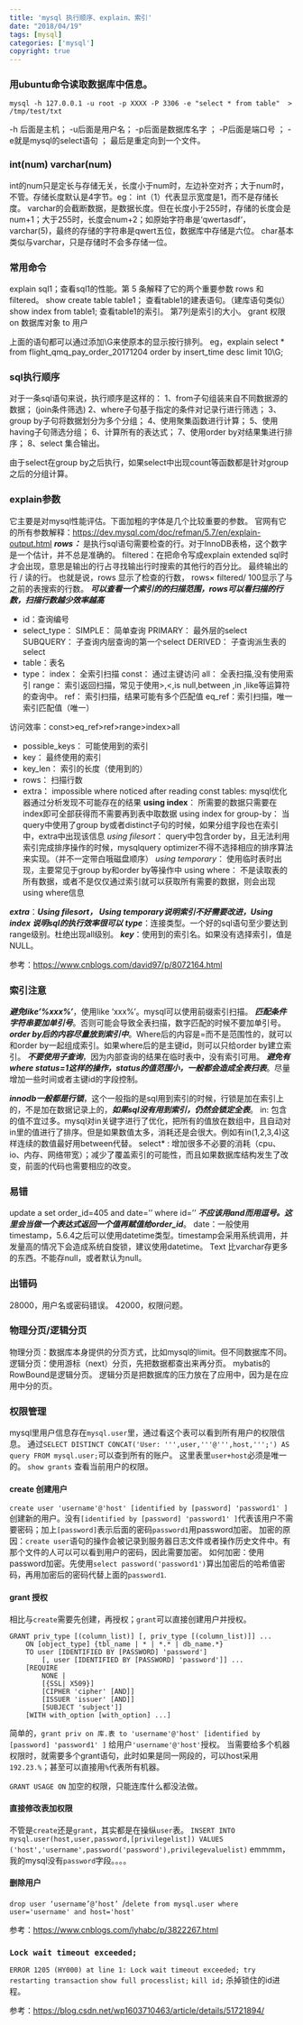 ```yaml
---
title: 'mysql 执行顺序、explain、索引'
date: "2018/04/19"
tags: [mysql]
categories: ['mysql']
copyright: true
---
```

### 用ubuntu命令读取数据库中信息。
```
mysql -h 127.0.0.1 -u root -p XXXX -P 3306 -e "select * from table"  > /tmp/test/txt
```
-h 后面是主机； -u后面是用户名； -p后面是数据库名字 ； -P后面是端口号 ； -e就是mysql的select语句 ； 最后是重定向到一个文件。 

### int(num) varchar(num)
int的num只是定长与存储无关，长度小于num时，左边补空对齐；大于num时，不管。存储长度默认是4字节。eg： int（1）代表显示宽度是1，而不是存储长度。
varchar的会截断数据，是数据长度。但在长度小于255时，存储的长度会是num+1；大于255时，长度会num+2；如原始字符串是‘qwertasdf‘，varchar(5)，最终的存储的字符串是qwert五位，数据库中存储是六位。
char基本类似与varchar，只是存储时不会多存储一位。

### 常用命令
explain sql1；查看sql1的性能。第 5 条解释了它的两个重要参数 rows 和filtered。
show create table table1； 查看table1的建表语句。（建库语句类似）
show index from table1; 查看table1的索引。 第7列是索引的大小。
grant 权限 on 数据库对象 to 用户

上面的语句都可以通过添加\G来使原本的显示按行排列。
eg，explain select * from flight_qmq_pay_order_20171204 order by insert_time desc limit 10\G;
### sql执行顺序
对于一条sql语句来说，执行顺序是这样的：
1、from子句组装来自不同数据源的数据；
(join条件筛选)
2、where子句基于指定的条件对记录行进行筛选；
3、group by子句将数据划分为多个分组；
4、使用聚集函数进行计算；
5、使用having子句筛选分组；
6、计算所有的表达式；
7、使用order by对结果集进行排序；
8、select 集合输出。

由于select在group by之后执行，如果select中出现count等函数都是针对group之后的分组计算。
### explain参数
它主要是对mysql性能评估。下面加粗的字体是几个比较重要的参数。
官网有它的所有参数解释：https://dev.mysql.com/doc/refman/5.7/en/explain-output.html
**_rows：_** 是执行sql语句需要检查的行。对于InnoDB表格，这个数字是一个估计，并不总是准确的。
filtered：在把命令写成explain extended sql时才会出现，意思是输出的行占寻找输出行时搜索的其他行的百分比。 最终输出的行  /  读的行。 也就是说，rows 显示了检查的行数， rows× filtered/ 100显示了与之前的表搜索的行数。
       **_可以查看一个索引的的扫描范围，rows可以看扫描的行数，扫描行数越少效率越高_** 
- id：查询编号
- select_type：
  SIMPLE：    简单查询
  PRIMARY：   最外层的select
  SUBQUERY：  子查询内层查询的第一个select
  DERIVED：   子查询派生表的select
- table：表名
- type：
  index： 全索引扫描
  const： 通过主键访问
  all：   全表扫描,没有使用索引
  range： 索引返回扫描，常见于使用>,<,is null,between ,in ,like等运算符的查询中。
  ref：   索引扫描，结果可能有多个匹配值
  eq_ref：索引扫描，唯一索引匹配值（唯一） 

访问效率：const>eq_ref>ref>range>index>all

- possible_keys： 可能使用到的索引
- key： 最终使用的索引
- key_len： 索引的长度（使用到的）
- rows： 扫描行数
- extra：
  impossible where noticed after reading const tables: mysql优化器通过分析发现不可能存在的结果
  **using index**： 所需要的数据只需要在index即可全部获得而不需要再到表中取数据
  using index for group-by： 当query中使用了group by或者distinct子句的时候，如果分组字段也在索引中，extra中出现该信息
  _using filesort_： query中包含order by，且无法利用索引完成排序操作的时候，mysqlquery optimizer不得不选择相应的排序算法来实现。（并不一定带白哦磁盘顺序）
  _using temporary_： 使用临时表时出现，主要常见于group by和order by等操作中
  using where： 不是读取表的所有数据，或者不是仅仅通过索引就可以获取所有需要的数据，则会出现using where信息

**_extra_**：**_Using filesort， Using temporary说明索引不好需要改进，Using index 说明sql的执行效率很可以_**
**_type_**：连接类型。一个好的sql语句至少要达到range级别。杜绝出现all级别。
**_key_**：使用到的索引名。如果没有选择索引，值是NULL。

参考：https://www.cnblogs.com/david97/p/8072164.html
### 索引注意
**_避免like’%xxx%’_**，使用like ‘xxx%’。mysql可以使用前缀索引扫描。
**_匹配条件字符串要加单引号_**。否则可能会导致全表扫描，数字匹配的时候不要加单引号。
**_order by后的内容尽量放到索引中_**。Where后的内容是=而不是范围性的，就可以和order by一起组成索引。如果where后的是主键id，则可以只给order by建立索引。
**_不要使用子查询_**，因为内部查询的结果在临时表中，没有索引可用。
**_避免有where status=1这样的操作，status的值范围小，一般都会造成全表扫表_**。尽量增加一些时间或者主键id的字段控制。

**_innodb一般都是行锁_**，这个一般指的是sql用到索引的时候，行锁是加在索引上的，不是加在数据记录上的，**_如果sql没有用到索引，仍然会锁定全表_**。
in: 包含的值不宜过多。mysql对in关键字进行了优化，把所有的值放在数组中，且自动对in里的值进行了排序。但是如果数值太多，消耗还是会很大。例如有in(1,2,3,4)这样连续的数值最好用between代替。
select* : 增加很多不必要的消耗（cpu、io、内存、网络带宽）；减少了覆盖索引的可能性，而且如果数据库结构发生了改变，前面的代码也需要相应的改变。

### 易错
update a set order_id=405 and date=’’ where id=’’    **_不应该用and而用逗号。这里会当做一个表达式返回一个值再赋值给order_id_**。
date：一般使用timestamp，5.6.4之后可以使用datetime类型。timestamp会采用系统调用，并发量高的情况下会造成系统自旋锁，建议使用datetime。
Text 比varchar存更多的东西。不能存null，或者默认为null。

### 出错码
28000，用户名或密码错误。
42000，权限问题。

### 物理分页/逻辑分页
物理分页：数据库本身提供的分页方式，比如mysql的limit。但不同数据库不同。
逻辑分页：使用游标（next）分页，先把数据都查出来再分页。
mybatis的RowBound是逻辑分页。
逻辑分页是把数据库的压力放在了应用中，因为是在应用中分的页。

### 权限管理
mysql里用户信息存在`mysql.user`里，通过看这个表可以看到所有用户的权限信息。
通过`SELECT DISTINCT CONCAT('User: ''',user,'''@''',host,''';') AS query FROM mysql.user;`可以查到所有的账户。
这里表里`user+host`必须是唯一的。
`show grants` 查看当前用户的权限。

#### create 创建用户
`create user 'username'@'host' [identified by [password] 'password1' ]` 创建新的用户。没有`[identified by [password] 'password1' ]`代表该用户不需要密码；加上`[password]`表示后面的密码`password1`用password加密。
加密的原因：`create user`语句的操作会被记录到服务器日志文件或者操作历史文件中。有那个文件的人可以可以看到用户的密码，因此需要加密。
如何加密：使用password加密。先使用`select password('password1')`算出加密后的哈希值密码，再用加密后的密码代替上面的`password1`.
#### grant 授权
相比与`create`需要先创建，再授权；`grant`可以直接创建用户并授权。
```mysql
GRANT priv_type [(column_list)] [, priv_type [(column_list)]] ...
    ON [object_type] {tbl_name | * | *.* | db_name.*}
    TO user [IDENTIFIED BY [PASSWORD] 'password']
        [, user [IDENTIFIED BY [PASSWORD] 'password']] ...
    [REQUIRE
        NONE |
        [{SSL| X509}]
        [CIPHER 'cipher' [AND]]
        [ISSUER 'issuer' [AND]]
        [SUBJECT 'subject']]
    [WITH with_option [with_option] ...]
```
简单的，`grant priv on 库.表 to 'username'@'host' [identified by [password] 'password1' ]` 给用户`'username'@'host'`授权。
当需要给多个机器权限时，就需要多个grant语句，此时如果是同一网段的，可以host采用`192.23.%`；甚至可以直接用`%`代表所有机器。

`GRANT USAGE ON` 加空的权限，只能连库什么都没法做。

#### 直接修改表加权限
不管是`create`还是`grant`，其实都是在操纵`user`表。
`INSERT INTO mysql.user(host,user,password,[privilegelist]) VALUES ('host','username',password('password'),privilegevaluelist)`
emmmm，我的mysql没有`password`字段。。。。

#### 删除用户
`drop user ‘username’@‘host’ `/`delete from mysql.user where user='username' and host='host'`

参考：https://www.cnblogs.com/lyhabc/p/3822267.html 

### `Lock wait timeout exceeded;`
`ERROR 1205 (HY000) at line 1: Lock wait timeout exceeded; try restarting transaction`
`show full processlist;`
`kill id;` 杀掉锁住的id进程。

参考：https://blog.csdn.net/wp1603710463/article/details/51721894/